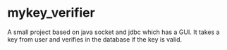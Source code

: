 # mykey_verifier
A small project based on java socket and jdbc which has a GUI. It takes a key from user and verifies in the database if the key is valid.
